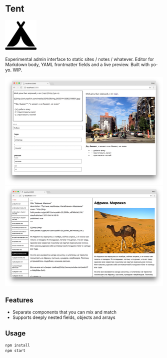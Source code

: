 # Tent

<img width="100" src="public/favicon.png">

Experimental admin interface to static sites / notes / whatever. Editor for Markdown body, YAML frontmatter fields and a live preview. Built with yo-yo. WIP.

![tent admin interface: body and separate nested YAML fields](screenshot.jpg)
![tent admin interface: YAML frontmatter and body](screenshot-2.jpg)

## Features

* Separate components that you can mix and match
* Supports deeply nested fields, objects and arrays

## Usage

```sh
npm install
npm start
```
